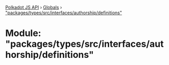 [Polkadot JS API](../README.md) › [Globals](../globals.md) › ["packages/types/src/interfaces/authorship/definitions"](_packages_types_src_interfaces_authorship_definitions_.md)

# Module: "packages/types/src/interfaces/authorship/definitions"


